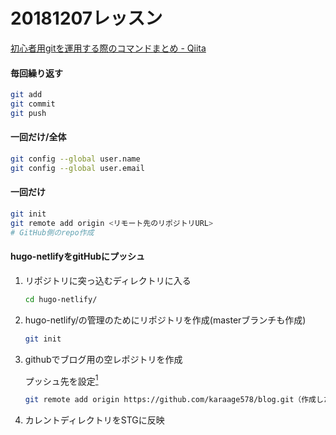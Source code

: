  
20181207レッスン
===
[初心者用gitを運用する際のコマンドまとめ - Qiita](https://qiita.com/Emukei_/items/19baf2f19b7718ad2532)
#### 毎回繰り返す
```bash
git add
git commit
git push
```
#### 一回だけ/全体
```bash
git config --global user.name
git config --global user.email
```
#### 一回だけ
```bash
git init
git remote add origin <リモート先のリポジトリURL>
# GitHub側のrepo作成
```
#### hugo-netlifyをgitHubにプッシュ
1. リポジトリに突っ込むディレクトリに入る
    ```bash
    cd hugo-netlify/
    ```
1. hugo-netlify/の管理のためにリポジトリを作成(masterブランチも作成)
    ```bash
    git init
    ```
1. githubでブログ用の空レポジトリを作成

    プッシュ先を設定[^1]
    ```bash
    git remote add origin https://github.com/karaage578/blog.git（作成したgithubのリポジトリ）
    ```
    [^1]:origin＝デフォのリモートリポジトリ名

1. カレントディレクトリをSTGに反映
    ```bash
    git add .
    ```
1. コミット
    ```bash
    git commit
    ```
1. masterブランチの内容をoriginへアップロード
    ```bash
    git push -u origin master
    #自動でやりたい場合は　git push --set-upstream origin master
    #※branch(自分側)とremote(リモート先)を固定する
    ```

##### 補足：他のリポジトリのリファレンス[^2]
[^2]:参照だけを保持。最新にしたい場合はコマンドで管理。

- [他リポジトリのURLを指定してaddする](https://qiita.com/sotarok/items/0d525e568a6088f6f6bb)

```bash
# martial-paperのリポジトリURLの確認　※（今回の）場合
cd themes/martial-paper/
git remote -v
# 以下はhugo-netlify配下で行う
git submodule add https://github.com/pedrodude/martial-paper themes/martial-paper
```
##### [補足：コミット者情報の設定（アドレス、名前）](https://qiita.com/wnoguchi/items/f7358a227dfe2640cce3)
    ```bash
    git config --global user.email "karaage118@gmail.com"
    git config --global user.name "masanori.takeda"
    ```

    ## [commit戻し](https://miau.hatenablog.com/entry/20100709/1278699637)
```
git revert -n 9695479c12ab41c63a54a55af0bb042af42b5153
git revert -n 2f9b519d754148ee3fcd573ab0ab9efd5b296224
git revert -n 43cd7574cc29e66954ab2435754ce1916fd1e22e
git revert -n 4304a3fd3a6c390757a9ac223a97f7dd5fccf60e
git revert -n 976d2f9708114ae199fb0d090f1ce73ca37c7122
git revert -n abc8c0c046bd706dbbec3876cbe670f09dc5a204
git revert -n 3e499dec23bf758547b7fe35641148d940e67843
git revert -n 3b1406259c3ee529025780be04e745b5b7526251
git revert -n a3864cafa69a2b3aa0b56e84cae17df5fc594d55
git revert -n f9a9916283a0cce6a5518827c2e3974df10c7e01
git revert -n 81fa0547bec9b6cba4955d65e17c16a94acc926b
git revert -n 4e469adda720e6e57c0b4102bb2fc31108879463
git revert -n d3cd80ebb53bbe2c4d44aa704f515fd2032e046c
git revert -n a36d79a18be16e4dd14f1e968456fe88d7e7cc4e
git revert -n 1ff0146e9180b60940b2775e950a8f12054778ea
git revert -n a5c2efa1839aac924386f11b075794301026872a
git revert -n f0110a3c22c4713d24cc0dcb00c7dbee0a7dd165
git revert -n 3b2c09943ee560c3585f9b9f06f9a59b8d9171d3
git revert -n 73287527613c525e7144d490637da21e7fa894fe
git revert -n 00a24bb873f91d518417ed71271b36b7a7337c90
git revert -n 7e6cf3a6e442a3d096a54d1467fc72eafea7155a
git revert -n 344b70cef7f81767d48da413941c346fd8a9dcaa
git revert -n 035349809ffbb31a5f183c9a9eb02185015b2a1f
git revert -n af83ca22f91e82a8f516c724056f8c87f15207bf
git revert -n c03d12e33d4261c303efca407088f1d1408b0300
git revert -n 56ee7674349d211a37fd051874df4a05766eef25
git revert -n f16e1cf32290bdd84c40e6d83ae408b8b2c02922
git revert -n 9095d203f940fbbde145b4d2d8f6b204b4aa80ce
```
- [指定コミットを作り直して、ログを掃除する](https://www.sejuku.net/blog/71919)
```
git rebase -i HEAD~28
```

- 一番上以外下記に書き換え
```
pick⇛squash
```

- 強制的に切り戻し
```
git push -f origin HEAD:master
git push -f heroku HEAD:master
```